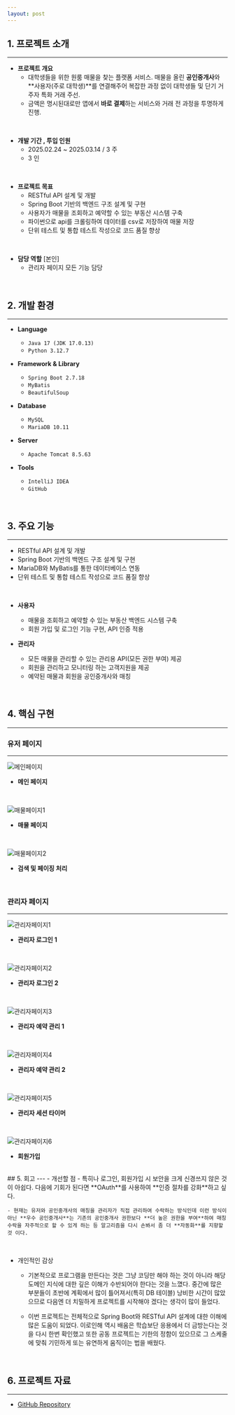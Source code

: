 ```yaml
---
layout: post
---
```


## 1. 프로젝트 소개
---
 - **프로젝트 개요**
	- 대학생들을 위한 원룸 매물을 찾는 플랫폼 서비스. 매물을 올린 **공인중개사**와 **사용자(주로 대학생)**를 연결해주어 복잡한 과정 없이 대학생들 및 단기 거주자 특화 거래 주선.
	- 금액은 명시된대로만  앱에서 **바로 결제**하는 서비스와 거래 전 과정을 투명하게 진행.

<br>

- **개발 기간 , 투입 인원**
	- 2025.02.24 ~ 2025.03.14 / 3 주
	- 3 인

<br>

- **프로젝트 목표**
	- RESTful API 설계 및 개발
	- Spring Boot 기반의 백엔드 구조 설계 및 구현
	- 사용자가 매물을 조회하고 예약할 수 있는 부동산 시스템 구축
	- 파이썬으로 api를 크롤링하여 데이터를 csv로 저장하여 매물 저장
	- 단위 테스트 및 통합 테스트 작성으로 코드 품질 향상

<br>

- **담당 역할** [본인]
	- 관리자 페이지 모든 기능 담당

<br>

## 2. 개발 환경
---
- **Language**
	- `Java 17 (JDK 17.0.13)`
	- `Python 3.12.7`
	
- **Framework & Library**
	- `Spring Boot 2.7.18`
	- `MyBatis`
	- `BeautifulSoup`
	
- **Database**
	- `MySQL`
	- `MariaDB 10.11`

- **Server**
	- `Apache Tomcat 8.5.63`

- **Tools**
	- `IntelliJ IDEA`
	- `GitHub`

<!-- - **API**
	-  -->

<br>

## 3. 주요 기능
---
- RESTful API 설계 및 개발
- Spring Boot 기반의 백엔드 구조 설계 및 구현
- MariaDB와 MyBatis를 통한 데이터베이스 연동
- 단위 테스트 및 통합 테스트 작성으로 코드 품질 향상

<br>

- **사용자**
	- 매물을 조회하고 예약할 수 있는 부동산 백엔드 시스템 구축
	- 회원 가입 및 로그인 기능 구현, API 인증 적용

- **관리자**
	- 모든 매물을 관리할 수 있는 관리용 API(모든 권한 부여) 제공
	- 회원을 관리하고 모니터링 하는 고객지원을 제공
	- 예약된 매물과 회원을 공인중개사와 매칭

<br>

<!-- ## 4. 시스템 아키텍처
--- -->
<!-- - **아키텍처 다이어그램** -->
<!-- - **ERD** -->
## 4. 핵심 구현
---
### 유저 페이지
---

![메인페이지](./assets/images/project_img/houseway/main_page.png)

- **메인 페이지**

<br>

![매물페이지1](./assets/images/project_img/houseway/estate_page.png)

- **매물 페이지**

<br>

![매물페이지2](./assets/images/project_img/houseway/estate_page2.png)

- **검색 및 페이징 처리**

<br>

### 관리자 페이지
---

![관리자페이지1](./assets/images/project_img/houseway/admin1.png)

- **관리자 로그인 1**

<br>

![관리자페이지2](./assets/images/project_img/houseway/admin2.png)

- **관리자 로그인 2**

<br>

![관리자페이지3](./assets/images/project_img/houseway/admin3.png)

- **관리자 예약 관리 1**

<br>

![관리자페이지4](./assets/images/project_img/houseway/admin4.png)

- **관리자 예약 관리 2**

<br>

![관리자페이지5](./assets/images/project_img/houseway/admin5.png)

- **관리자 세션 타이머**

<br>

![관리자페이지6](./assets/images/project_img/houseway/admin6.png)

- **회원가입**

<br>
## 5. 회고
---
- 개선할 점
	- 특히나 로그인, 회원가입 시 보안을 크게 신경쓰지 않은  것이 아쉽다. 다음에 기회가 된다면 **OAuth**를 사용하여 **인증 절차를 강화**하고 싶다.
	
	- 현재는 유저와 공인중개사의 매칭을 관리자가 직접 관리하여 수락하는 방식인데 이런 방식이 아닌 **우수 공인중개사**는 기존의 공인중개사 권한보다 **더 높은 권한을 부여**하여 매칭 수락을 자주적으로 할 수 있게 하는 등 알고리즘을 다시 손봐서 좀 더 **자동화**를 지향할 것 이다.

<br>

- 개인적인 감상
	- 기본적으로 프로그램을 만든다는 것은 그냥 코딩만 해야 하는 것이 아니라 해당 도메인 지식에 대한 깊은 이해가 수반되어야 한다는 것을 느꼈다. 중간에 많은 부분들이 초반에 계획에서 많이 틀어져서(특히 DB 테이블) 낭비한 시간이 많았으므로 다음엔 더 치밀하게 프로젝트를 시작해야 겠다는 생각이 많이 들었다.
	
	- 이번 프로젝트는 전체적으로 Spring Boot와 RESTful API 설계에 대한 이해에 많은 도움이 되었다. 이로인해 역시 배움은 학습보단 응용에서 더 금방는다는 것을 다시 한번 확인했고 또한 공동 프로젝트는 기한의 정함이 있으므로 그 스케줄에 맞춰 기민하게 또는 유연하게 움직이는 법을 배웠다.

<br>

## 6. 프로젝트 자료
---
- [GitHub Repository](https://github.com/BangJeongBin/HouseWay.git)
